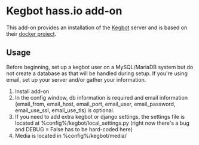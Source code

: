 # Kegbot hass.io add-on
This add-on provides an installation of the [Kegbot](https://kegbot.org/) server and is based on their [docker project](https://github.com/Kegbot/kegbot-docker).

## Usage
Before beginning, set up a kegbot user on a MySQL/MariaDB system but do not create a database as that will be handled during setup. If you're using email, set up your server and/or gather your information.
1) Install add-on
2) In the config window, db information is required and email information (email_from, email_host, email_port, email_user, email_password, email_use_ssl, email_use_tls) is optional.
3) If you need to add extra kegbot or django settings, the settings file is located at %config%/kegbot/local_settings.py (right now there's a bug and DEBUG = False has to be hard-coded here)
4) Media is located in %config%/kegbot/media/
